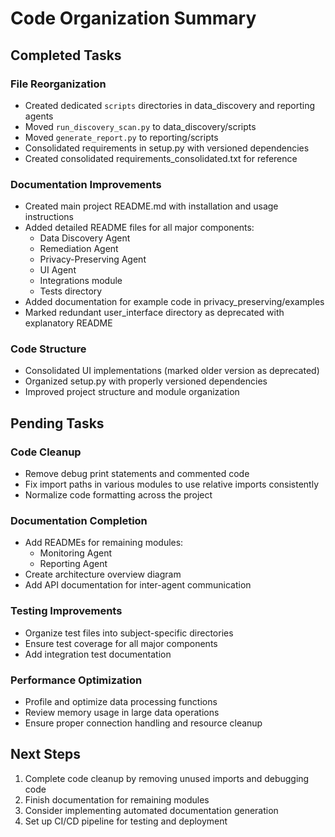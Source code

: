 # Code Organization Summary

## Completed Tasks

### File Reorganization
- Created dedicated `scripts` directories in data_discovery and reporting agents
- Moved `run_discovery_scan.py` to data_discovery/scripts
- Moved `generate_report.py` to reporting/scripts
- Consolidated requirements in setup.py with versioned dependencies
- Created consolidated requirements_consolidated.txt for reference

### Documentation Improvements
- Created main project README.md with installation and usage instructions
- Added detailed README files for all major components:
  - Data Discovery Agent
  - Remediation Agent
  - Privacy-Preserving Agent
  - UI Agent
  - Integrations module
  - Tests directory
- Added documentation for example code in privacy_preserving/examples
- Marked redundant user_interface directory as deprecated with explanatory README

### Code Structure
- Consolidated UI implementations (marked older version as deprecated)
- Organized setup.py with properly versioned dependencies
- Improved project structure and module organization

## Pending Tasks

### Code Cleanup
- Remove debug print statements and commented code
- Fix import paths in various modules to use relative imports consistently
- Normalize code formatting across the project

### Documentation Completion
- Add READMEs for remaining modules:
  - Monitoring Agent
  - Reporting Agent
- Create architecture overview diagram
- Add API documentation for inter-agent communication

### Testing Improvements
- Organize test files into subject-specific directories
- Ensure test coverage for all major components
- Add integration test documentation

### Performance Optimization
- Profile and optimize data processing functions
- Review memory usage in large data operations
- Ensure proper connection handling and resource cleanup

## Next Steps

1. Complete code cleanup by removing unused imports and debugging code
2. Finish documentation for remaining modules
3. Consider implementing automated documentation generation
4. Set up CI/CD pipeline for testing and deployment
